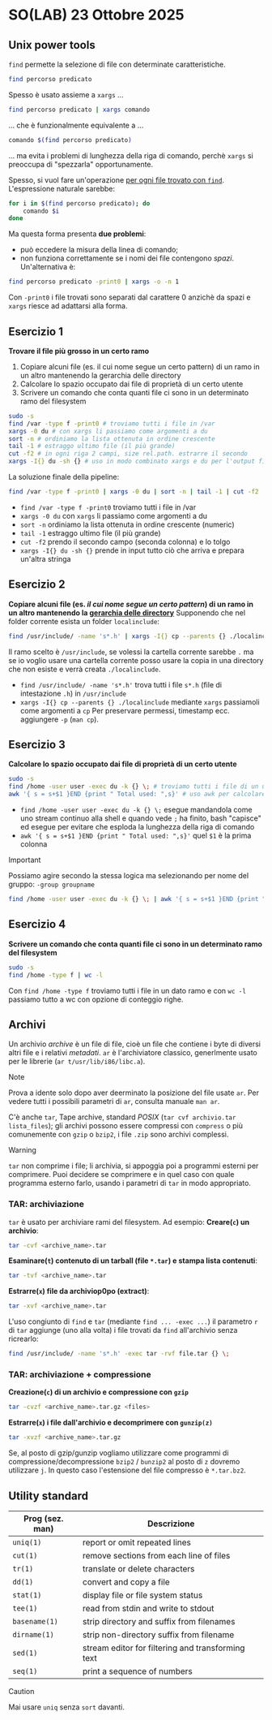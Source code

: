 # SO(LAB) 23 Ottobre 2025

## Unix power tools
`find` permette la selezione di file con determinate caratteristiche.
```bash
find percorso predicato
```
Spesso è usato assieme a `xargs` ...
```bash
find percorso predicato | xargs comando
```
... che è funzionalmente equivalente a ...
```bash
comando $(find percorso predicato)
```
... ma evita i problemi di lunghezza della riga di comando, perchè `xargs` si preoccupa di "spezzarla" opportunamente.

Spesso, si vuol fare un'operazione <u>per ogni file trovato con `find`</u>. L'espressione naturale sarebbe:
```bash
for i in $(find percorso predicato); do
    comando $i
done
```
Ma questa forma presenta **due problemi**:
- può eccedere la misura della linea di comando;
- non funziona correttamente se i nomi dei file contengono *spazi*. Un'alternativa è:
```bash
find percorso predicato -print0 | xargs -o -n 1
```
Con `-print0` i file trovati sono separati dal carattere 0 anzichè da spazi e `xargs` riesce ad adattarsi alla forma.

## Esercizio 1
**Trovare il file più grosso in un certo ramo**
1. Copiare alcuni file (es. il cui nome segue un certo pattern) di un ramo in un altro mantenendo la gerarchia delle directory
2. Calcolare lo spazio occupato dai file di proprietà di un certo utente
3. Scrivere un comando che conta quanti file ci sono in un determinato ramo del filesystem
```bash
sudo -s
find /var -type f -print0 # troviamo tutti i file in /var
xargs -0 du # con xargs li passiamo come argomenti a du
sort -n # ordiniamo la lista ottenuta in ordine crescente
tail -1 # estraggo ultimo file (il più grande)
cut -f2 # in ogni riga 2 campi, size rel.path. estrarre il secondo
xargs -I{} du -sh {} # uso in modo combinato xargs e du per l'output finale
```
La soluzione finale della pipeline:
```bash
find /var -type f -print0 | xargs -0 du | sort -n | tail -1 | cut -f2 | xargs -I{} du -sh {}
```
- `find /var -type f -print0` troviamo tutti i file in /var
- `xargs -0 du` con `xargs` li passiamo come argomenti a du
- `sort -n` ordiniamo la lista ottenuta in ordine crescente (numeric)
- `tail -1` estraggo ultimo file (il più grande)
- `cut -f2` prendo il secondo campo (seconda colonna) e lo tolgo
- `xargs -I{} du -sh {}` prende in input tutto ciò che arriva e prepara un'altra stringa

## Esercizio 2
**Copiare alcuni file (es. *il cui nome segue un certo pattern*) di un ramo in un altro mantenendo la <u>gerarchia delle directory**</u>
Supponendo che nel folder corrente esista un folder `localinclude`:
```bash
find /usr/include/ -name 's*.h' | xargs -I{} cp --parents {} ./localinclude
```
Il ramo scelto è `/usr/include`, se volessi la cartella corrente sarebbe `.` ma se io voglio usare una cartella corrente posso usare la copia in una directory che non esiste e verrà creata `./localinclude`.
- `find /usr/include/ -name 's*.h'` trova tutti i file `s*.h` (file di intestazione `.h`) in `/usr/include`
- `xargs -I{} cp --parents {} ./localinclude` mediante `xargs` passiamoli come argomenti a `cp`
Per preservare permessi, timestamp ecc. aggiungere `-p` (`man cp`).

## Esercizio 3
**Calcolare lo spazio occupato dai file di proprietà di un certo utente**
```bash
sudo -s
find /home -user user -exec du -k {} \; # troviamo tutti i file di un utente in un dato ramo e usiamo il parametro exec di find per eseguire du
awk '{ s = s+$1 }END {print " Total used: ",s}' # uso awk per calcolare la somma dello spazio occupato
```
- `find /home -user user -exec du -k {} \;` esegue mandandola come uno stream continuo alla shell e quando vede `;` ha finito, bash "capisce" ed esegue per evitare che esploda la lunghezza della riga di comando
- `awk '{ s = s+$1 }END {print " Total used: ",s}'` quel `$1` è la prima colonna
> [!IMPORTANT]
> Possiamo agire secondo la stessa logica ma selezionando per nome del gruppo: `-group groupname`
```bash
find /home -user user -exec du -k {} \; | awk '{ s = s+$1 }END {print " Total used: ",s}'
```

## Esercizio 4
**Scrivere un comando che conta quanti file ci sono in un determinato ramo del filesystem**
```bash
sudo -s
find /home -type f | wc -l
```
Con `find /home -type f` troviamo tutti i file in un dato ramo e con `wc -l` passiamo tutto a wc con opzione di conteggio righe.

## Archivi
Un archivio *archive* è un file di file, cioè un file che contiene i byte di diversi altri file e i relativi *metadati*. `ar` è l'archiviatore classico, generlmente usato per le librerie (`ar t/usr/lib/i86/libc.a`).
> [!NOTE]
> Prova a idente solo dopo aver deerminato la posizione del file usate `ar`. Per vedere tutti i possibili parametri di `ar`, consulta manuale `man ar`.

C'è anche `tar`, Tape archive, standard *POSIX* (`tar cvf archivio.tar lista_files`); gli archivi possono essere compressi con `compress` o più comunemente con `gzip` o `bzip2`, i file `.zip` sono archivi complessi.
> [!WARNING]
> `tar` non comprime i file; li archivia, si appoggia poi a programmi esterni per comprimere. Puoi decidere se comprimere e in quel caso con quale programma esterno farlo, usando i parametri di `tar` in modo appropriato.

### TAR: archiviazione
`tar` è usato per archiviare rami del filesystem. Ad esempio:
**Creare(`c`) un archivio**:
```bash
tar -cvf <archive_name>.tar
```
**Esaminare(`t`) contenuto di un tarball (file `*.tar`) e stampa lista contenuti**:
```bash
tar -tvf <archive_name>.tar
```
**Estrarre(`x`) file da archiviop0po (extract)**:
```bash
tar -xvf <archive_name>.tar
```
L'uso congiunto di `find` e `tar` (mediante `find ... -exec ...`) il parametro `r` di `tar` aggiunge (uno alla volta) i file trovati da `find` all'archivio senza ricrearlo:
```bash
find /usr/include/ -name 's*.h' -exec tar -rvf file.tar {} \;
```

### TAR: archiviazione + compressione
**Creazione(`c`) di un archivio e compressione con `gzip`**
```bash
tar -cvzf <archive_name>.tar.gz <files>
```
**Estrarre(`x`) i file dall'archivio e decomprimere con `gunzip(z)`**
```bash
tar -xvzf <archive_name>.tar.gz
```
Se, al posto di gzip/gunzip vogliamo utilizzare come programmi di compressione/decompressione `bzip2` / `bunzip2` al posto di `z` dovremo utilizzare `j`. In questo caso l'estensione del file compresso è `*.tar.bz2`. 

## Utility standard
| Prog (sez. man) | Descrizione                                       |
| --------------- | ------------------------------------------------- |
| `uniq(1)`       | report or omit repeated lines                     |
| `cut(1)`        | remove sections from each line of files           |
| `tr(1)`         | translate or delete characters                    |
| `dd(1)`         | convert and copy a file                           |
| `stat(1)`       | display file or file system status                |
| `tee(1)`        | read from stdin and write to stdout               |
| `basename(1)`   | strip directory and suffix from filenames         |
| `dirname(1)`    | strip non-directory suffix from filename          |
| `sed(1)`        | stream editor for filtering and transforming text |
| `seq(1)`        | print a sequence of numbers                       |

> [!CAUTION]
Mai usare `uniq` senza `sort` davanti.